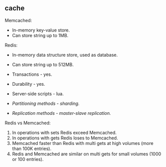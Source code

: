 cache
-

Memcached:

* In-memory key-value store.
* Can store string up to 1MB.

Redis:

* In-memory data structure store, used as database.
* Can store string up to 512MB.
* Transactions - yes.
* Durability - yes.
* Server-side scripts - lua.

* *Partitioning methods - sharding.*
* *Replication methods - master-slave replication.*

Redis vs Memcached:

1. In operations with sets Redis exceed Memcached.
2. In operations with gets Redis loses to Memcached.
3. Memcached faster than Redis with multi gets at high volumes (more than 100K entries).
4. Redis and Memcached are similar on multi gets for small volumes (1000 or 100 entries).
